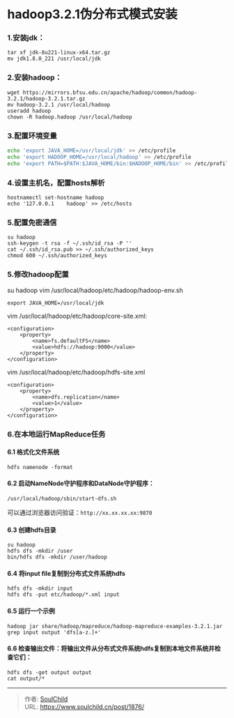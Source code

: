 # hadoop3.2.1伪分布式模式安装

<!--more-->
### 1.安装jdk：
```
tar xf jdk-8u221-linux-x64.tar.gz
mv jdk1.8.0_221 /usr/local/jdk
```

### 2.安装hadoop：
```
wget https://mirrors.bfsu.edu.cn/apache/hadoop/common/hadoop-3.2.1/hadoop-3.2.1.tar.gz
mv hadoop-3.2.1 /usr/local/hadoop
useradd hadoop
chown -R hadoop.hadoop /usr/local/hadoop
```

### 3.配置环境变量
```bash
echo 'export JAVA_HOME=/usr/local/jdk' >> /etc/profile
echo 'export HADOOP_HOME=/usr/local/hadoop' >> /etc/profile
echo 'export PATH=$PATH:$JAVA_HOME/bin:$HADOOP_HOME/bin' >> /etc/profile
```
### 4.设置主机名，配置hosts解析
```
hostnamectl set-hostname hadoop
echo '127.0.0.1    hadoop' >> /etc/hosts
```


### 5.配置免密通信
```
su hadoop
ssh-keygen -t rsa -f ~/.ssh/id_rsa -P ''
cat ~/.ssh/id_rsa.pub >> ~/.ssh/authorized_keys
chmod 600 ~/.ssh/authorized_keys
```

### 5.修改hadoop配置
su hadoop
vim /usr/local/hadoop/etc/hadoop/hadoop-env.sh
```
export JAVA_HOME=/usr/local/jdk
```

vim /usr/local/hadoop/etc/hadoop/core-site.xml:
```
<configuration>
    <property>
        <name>fs.defaultFS</name>
        <value>hdfs://hadoop:9000</value>
    </property>
</configuration>
```

vim /usr/local/hadoop/etc/hadoop/hdfs-site.xml
```
<configuration>
    <property>
        <name>dfs.replication</name>
        <value>1</value>
    </property>
</configuration>
```

### 6.在本地运行MapReduce任务
#### 6.1 格式化文件系统
```
hdfs namenode -format
```
#### 6.2 启动NameNode守护程序和DataNode守护程序：
```
/usr/local/hadoop/sbin/start-dfs.sh
```
可以通过浏览器访问验证：```http://xx.xx.xx.xx:9870```

#### 6.3 创建hdfs目录
```
su hadoop
hdfs dfs -mkdir /user
bin/hdfs dfs -mkdir /user/hadoop
```

#### 6.4 将input file复制到分布式文件系统hdfs
```
hdfs dfs -mkdir input
hdfs dfs -put etc/hadoop/*.xml input
```

#### 6.5 运行一个示例
```
hadoop jar share/hadoop/mapreduce/hadoop-mapreduce-examples-3.2.1.jar grep input output 'dfs[a-z.]+'
```

#### 6.6 检查输出文件：将输出文件从分布式文件系统hdfs复制到本地文件系统并检查它们：
```
hdfs dfs -get output output
cat output/*
```


---

> 作者: [SoulChild](https://www.soulchild.cn)  
> URL: https://www.soulchild.cn/post/1876/  

